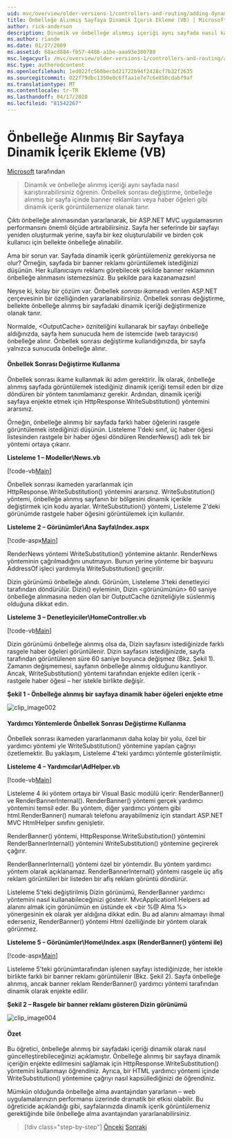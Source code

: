```yaml
---
uid: mvc/overview/older-versions-1/controllers-and-routing/adding-dynamic-content-to-a-cached-page-vb
title: Önbelleğe Alınmış Sayfaya Dinamik İçerik Ekleme (VB) | Microsoft Dokümanlar
author: rick-anderson
description: Dinamik ve önbelleğe alınmış içeriği aynı sayfada nasıl karıştırırabilirsiniz öğrenin. Önbellek sonrası ikame, banner reklamları gibi dinamik içerik görüntülemenizi sağlar...
ms.author: riande
ms.date: 01/27/2009
ms.assetid: 68acd884-fb57-4486-a1be-aaa93e380780
msc.legacyurl: /mvc/overview/older-versions-1/controllers-and-routing/adding-dynamic-content-to-a-cached-page-vb
msc.type: authoredcontent
ms.openlocfilehash: 1ed022fc560becbd21722b94f2428cf7b32f2635
ms.sourcegitcommit: 022f79dbc1350e0c6ffaa1e7e7c6e850cdabf9af
ms.translationtype: MT
ms.contentlocale: tr-TR
ms.lasthandoff: 04/17/2020
ms.locfileid: "81542267"
---
```

# <a name="adding-dynamic-content-to-a-cached-page-vb"></a>Önbelleğe Alınmış Bir Sayfaya Dinamik İçerik Ekleme (VB)

[Microsoft](https://github.com/microsoft) tarafından

> Dinamik ve önbelleğe alınmış içeriği aynı sayfada nasıl karıştırırabilirsiniz öğrenin. Önbellek sonrası değiştirme, önbelleğe alınmış bir sayfa içinde banner reklamları veya haber öğeleri gibi dinamik içerik görüntülemenize olanak tanır.

Çıktı önbelleğe alınmasından yararlanarak, bir ASP.NET MVC uygulamasının performansını önemli ölçüde artırabilirsiniz. Sayfa her seferinde bir sayfayı yeniden oluşturmak yerine, sayfa bir kez oluşturulabilir ve birden çok kullanıcı için bellekte önbelleğe alınabilir.

Ama bir sorun var. Sayfada dinamik içerik görüntülemeniz gerekiyorsa ne olur? Örneğin, sayfada bir banner reklamı görüntülemek istediğinizi düşünün. Her kullanıcıaynı reklamı görebilecek şekilde banner reklamının önbelleğe alınmasını istemezsinüz. Bu şekilde para kazanamazsın!

Neyse ki, kolay bir çözüm var. Önbellek *sonrası ikame*adı verilen ASP.NET çerçevesinin bir özelliğinden yararlanabilirsiniz. Önbellek sonrası değiştirme, bellekte önbelleğe alınmış bir sayfadaki dinamik içeriği değiştirmenize olanak tanır.

Normalde, &lt;OutputCache&gt; özniteliğini kullanarak bir sayfayı önbelleğe aldığınızda, sayfa hem sunucuda hem de istemcide (web tarayıcısı) önbelleğe alınır. Önbellek sonrası değiştirme kullandığınızda, bir sayfa yalnızca sunucuda önbelleğe alınır.

#### <a name="using-post-cache-substitution"></a>Önbellek Sonrası Değiştirme Kullanma

Önbellek sonrası ikame kullanmak iki adım gerektirir. İlk olarak, önbelleğe alınmış sayfada görüntülemek istediğiniz dinamik içeriği temsil eden bir dize döndüren bir yöntem tanımlamanız gerekir. Ardından, dinamik içeriği sayfaya enjekte etmek için HttpResponse.WriteSubstitution() yöntemini ararsınız.

Örneğin, önbelleğe alınmış bir sayfada farklı haber öğelerini rasgele görüntülemek istediğinizi düşünün. Listeleme 1'deki sınıf, üç haber öğesi listesinden rastgele bir haber öğesi döndüren RenderNews() adlı tek bir yöntemi ortaya çıkarır.

**Listeleme 1 – Modeller\News.vb**

[!code-vb[Main](adding-dynamic-content-to-a-cached-page-vb/samples/sample1.vb)]

Önbellek sonrası ikameden yararlanmak için HttpResponse.WriteSubstitution() yöntemini ararsınız. WriteSubstitution() yöntemi, önbelleğe alınmış sayfanın bir bölgesini dinamik içerikle değiştirmek için kodu ayarlar. WriteSubstitution() yöntemi, Listeleme 2'deki görünümde rastgele haber öğesini görüntülemek için kullanılır.

**Listeleme 2 – Görünümler\Ana Sayfa\Index.aspx**

[!code-aspx[Main](adding-dynamic-content-to-a-cached-page-vb/samples/sample2.aspx)]

RenderNews yöntemi WriteSubstitution() yöntemine aktarılır. RenderNews yönteminin çağrılmadığını unutmayın. Bunun yerine yönteme bir başvuru AddressOf işleci yardımıyla WriteSubstitution() geçirilir.

Dizin görünümü önbelleğe alındı. Görünüm, Listeleme 3'teki denetleyici tarafından döndürülür. Dizin() eyleminin, Dizin &lt;görünümünün&gt; 60 saniye önbelleğe alınmasına neden olan bir OutputCache özniteliğiyle süslenmiş olduğuna dikkat edin.

**Listeleme 3 – Denetleyiciler\HomeController.vb**

[!code-vb[Main](adding-dynamic-content-to-a-cached-page-vb/samples/sample3.vb)]

Dizin görünümü önbelleğe alınmış olsa da, Dizin sayfasını istediğinizde farklı rasgele haber öğeleri görüntülenir. Dizin sayfasını istediğinizde, sayfa tarafından görüntülenen süre 60 saniye boyunca değişmez (Bkz. Şekil 1). Zamanın değişmemesi, sayfanın önbelleğe alınmış olduğunu kanıtlıyor. Ancak, WriteSubstitution() yöntemi tarafından enjekte edilen içerik - rastgele haber öğesi – her istekle birlikte değişir.

**Şekil 1 - Önbelleğe alınmış bir sayfaya dinamik haber öğeleri enjekte etme**

![clip_image002](adding-dynamic-content-to-a-cached-page-vb/_static/image1.jpg)

#### <a name="using-post-cache-substitution-in-helper-methods"></a>Yardımcı Yöntemlerde Önbellek Sonrası Değiştirme Kullanma

Önbellek sonrası ikameden yararlanmanın daha kolay bir yolu, özel bir yardımcı yöntemi yle WriteSubstitution() yöntemine yapılan çağrıyı özetlemektir. Bu yaklaşım, Listeleme 4'teki yardımcı yöntemle gösterilmiştir.

**Listeleme 4 – Yardımcılar\AdHelper.vb**

[!code-vb[Main](adding-dynamic-content-to-a-cached-page-vb/samples/sample4.vb)]

Listeleme 4 iki yöntem ortaya bir Visual Basic modülü içerir: RenderBanner() ve RenderBannerInternal(). RenderBanner() yöntemi gerçek yardımcı yöntemini temsil eder. Bu yöntem, diğer yardımcı yöntem gibi html.RenderBanner() numaralı telefonu arayabilmeniz için standart ASP.NET MVC HtmlHelper sınıfını genişletir.

RenderBanner() yöntemi, HttpResponse.WriteSubstitution() yöntemini RenderBannerInternal() yöntemini WriteSubstitution() yöntemine geçirerek çağırır.

RenderBannerInternal() yöntemi özel bir yöntemdir. Bu yöntem yardımcı yöntem olarak açıklanamaz. RenderBannerInternal() yöntemi rasgele üç afiş reklam görüntüleri bir listeden bir afiş reklam görüntü döndürür.

Listeleme 5'teki değiştirilmiş Dizin görünümü, RenderBanner yardımcı yöntemini nasıl kullanabileceğinizi gösterir. MvcApplication1.Helpers ad alanını almak için görünümün en üstünde ek &lt;bir %@ Alma %&gt; yönergesinin ek olarak yer aldığına dikkat edin. Bu ad alanını almamayı ihmal ederseniz, RenderBanner() yöntemi Html özelliğinde bir yöntem olarak görünmez.

**Listeleme 5 – Görünümler\Home\Index.aspx (RenderBanner() yöntemi ile)**

[!code-aspx[Main](adding-dynamic-content-to-a-cached-page-vb/samples/sample5.aspx)]

Listeleme 5'teki görünümtarafından işlenen sayfayı istediğinizde, her istekle birlikte farklı bir banner reklamı görüntülenir (Bkz. Şekil 2). Sayfa önbelleğe alınmış, ancak banner reklam RenderBanner() yardımcı yöntemi tarafından dinamik olarak enjekte edilir.

**Şekil 2 – Rasgele bir banner reklamı gösteren Dizin görünümü**

![clip_image004](adding-dynamic-content-to-a-cached-page-vb/_static/image2.jpg)

#### <a name="summary"></a>Özet

Bu öğretici, önbelleğe alınmış bir sayfadaki içeriği dinamik olarak nasıl güncelleştirebileceğinizi açıklamıştır. Önbelleğe alınmış bir sayfaya dinamik içeriğin enjekte edilmesini sağlamak için HttpResponse.WriteSubstitution() yöntemini kullanmayı öğrendiniz. Ayrıca, bir HTML yardımcı yöntemi içinde WriteSubstitution() yöntemine çağrıyı nasıl kapsüllediğinizi de öğrendiniz.

Mümkün olduğunda önbelleğe alma avantajından yararlanın – web uygulamalarınızın performansı üzerinde dramatik bir etkisi olabilir. Bu öğreticide açıklandığı gibi, sayfalarınızda dinamik içerik görüntülemeniz gerektiğinde bile önbelleğe alma avantajından yararlanabilirsiniz.

> [!div class="step-by-step"]
> [Önceki](improving-performance-with-output-caching-vb.md)
> [Sonraki](creating-a-controller-vb.md)
